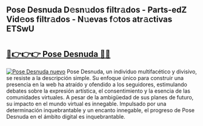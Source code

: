 ## Pose Desnuda D𝚎sn𝚞dos filtr𝚊dos - Parts-edZ Vid𝚎os filtr𝚊dos - N𝚞evas f𝚘tos atr𝚊ctivas ETSwU

# <h2><a href="http://mb7rwze.tromn.icu/?c=Pose+Desnuda">🔗👉👉👉 Pose Desnuda 🔗🔗</a></h2>

[![Pose Desnuda nuevo](https://i.imgur.com/pEAQMta.gif)](http://mb7rwze.tromn.icu/?c=Pose+Desnuda)
Pose Desnuda, un individuo multifacético y divisivo, se resiste a la descripción simple. Su enfoque único para construir una presencia en la web ha atraído y ofendido a los seguidores, estimulando debates sobre la expresión artística, el consentimiento y la esencia de las comunidades virtuales. A pesar de la ambigüedad de sus planes de futuro, su impacto en el mundo virtual es innegable. Impulsado por una determinación inquebrantable y un encanto innegable, el progreso de Pose Desnuda en el ámbito digital es inquebrantable.
